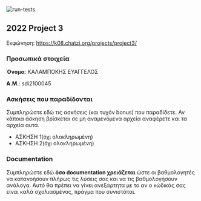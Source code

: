 ![run-tests](../../workflows/run-tests/badge.svg)

## 2022 Project 3

Εκφώνηση: https://k08.chatzi.org/projects/project3/


### Προσωπικά στοιχεία

__Όνομα__: ΚΑΛΑΜΠΟΚΗΣ ΕΥΑΓΓΕΛΟΣ

__Α.Μ.__: sdi2100045

### Ασκήσεις που παραδίδονται

Συμπληρώστε εδώ τις ασκήσεις (και τυχόν bonus) που παραδίδετε. Αν κάποια άσκηση
βρίσκεται σε μη αναμενόμενα αρχεία αναφέρετε και τα αρχεία αυτά.

- ΑΣΚΗΣΗ 1(όχι ολοκληρωμένη)
- ΑΣΚΗΣΗ 2(όχι ολοκληρωμένη)

### Documentation

Συμπληρώστε εδώ __όσο documentation χρειάζεται__ ώστε οι βαθμολογητές να
κατανοήσουν πλήρως τις λύσεις σας και να τις βαθμολογήσουν ανάλογα. Αυτό θα
πρέπει να γίνει ανεξάρτητα με το αν ο κώδικάς σας είναι καλά σχολιασμένος,
πράγμα που συνιστάται.

